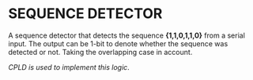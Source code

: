 # SEQUENCE DETECTOR
A sequence detector that detects the sequence **{1,1,0,1,1,0}** from a serial input. The output can be 1-bit to denote whether the
sequence was detected or not. Taking the overlapping case in account.

*CPLD is used to implement this logic*.
